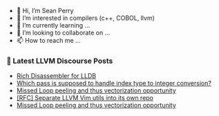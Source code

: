 - 👋 Hi, I’m Sean Perry
- 👀 I’m interested in compilers (c++, COBOL, llvm)
- 🌱 I’m currently learning ...
- 💞️ I’m looking to collaborate on ...
- 📫 How to reach me ...

<!---
s66perry/s66perry is a ✨ special ✨ repository because its `README.md` (this file) appears on your GitHub profile.
You can click the Preview link to take a look at your changes.
--->
### 📕 Latest LLVM Discourse Posts

<!-- DISCOURSE-LLVM:START -->
- [Rich Disassembler for LLDB](https://discourse.llvm.org/t/rich-disassembler-for-lldb/76952#post_13)
- [Which pass is supposed to handle index type to integer conversion?](https://discourse.llvm.org/t/which-pass-is-supposed-to-handle-index-type-to-integer-conversion/80798#post_6)
- [Missed Loop peeling and thus vectorization opportunity](https://discourse.llvm.org/t/missed-loop-peeling-and-thus-vectorization-opportunity/80616#post_6)
- [[RFC] Separate LLVM Vim utils into its own repo](https://discourse.llvm.org/t/rfc-separate-llvm-vim-utils-into-its-own-repo/67541?page=2#post_28)
- [Missed Loop peeling and thus vectorization opportunity](https://discourse.llvm.org/t/missed-loop-peeling-and-thus-vectorization-opportunity/80616#post_5)
<!-- DISCOURSE-LLVM:END -->
